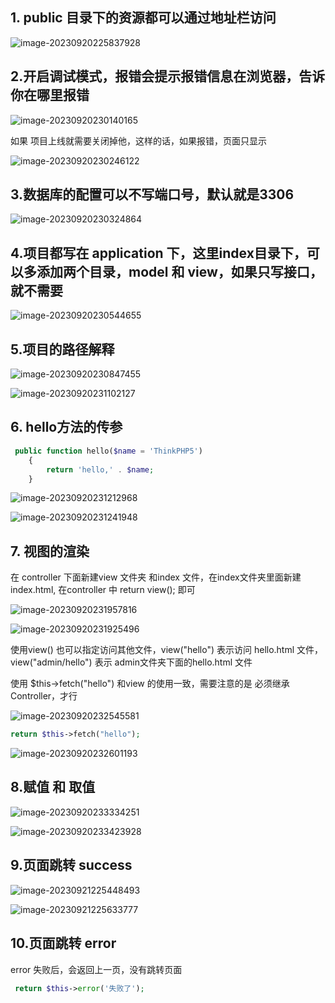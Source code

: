 ## 1. public 目录下的资源都可以通过地址栏访问

![image-20230920225837928](../../source/images/thinkPhp学习笔记/image-20230920225837928.png)

## 2.开启调试模式，报错会提示报错信息在浏览器，告诉你在哪里报错

![image-20230920230140165](../../source/images/thinkPhp学习笔记/image-20230920230140165.png)

如果 项目上线就需要关闭掉他，这样的话，如果报错，页面只显示

![image-20230920230246122](../../source/images/thinkPhp学习笔记/image-20230920230246122.png)

## 3.数据库的配置可以不写端口号，默认就是3306

![image-20230920230324864](../../source/images/thinkPhp学习笔记/image-20230920230324864.png)

## 4.项目都写在 application 下，这里index目录下，可以多添加两个目录，model 和 view，如果只写接口，就不需要

![image-20230920230544655](../../source/images/thinkPhp学习笔记/image-20230920230544655.png)

## 5.项目的路径解释

![image-20230920230847455](../../source/images/thinkPhp学习笔记/image-20230920230847455.png)

![image-20230920231102127](../../source/images/thinkPhp学习笔记/image-20230920231102127.png)

## 6. hello方法的传参

```php
 public function hello($name = 'ThinkPHP5')
    {
        return 'hello,' . $name;
    }
```

![image-20230920231212968](../../source/images/thinkPhp学习笔记/image-20230920231212968.png)

![image-20230920231241948](../../source/images/thinkPhp学习笔记/image-20230920231241948.png)

## 7. 视图的渲染

在 controller 下面新建view 文件夹 和index 文件，在index文件夹里面新建index.html, 在controller 中 return view(); 即可



![image-20230920231957816](../../source/images/thinkPhp学习笔记/image-20230920231957816.png)

![image-20230920231925496](../../source/images/thinkPhp学习笔记/image-20230920231925496.png)

 使用view()   也可以指定访问其他文件，view("hello") 表示访问 hello.html 文件，view("admin/hello") 表示 admin文件夹下面的hello.html 文件



使用 $this->fetch("hello") 和view 的使用一致，需要注意的是 必须继承 Controller，才行

![image-20230920232545581](../../source/images/thinkPhp学习笔记/image-20230920232545581.png)

```php
return $this->fetch("hello");
```

![image-20230920232601193](../../source/images/thinkPhp学习笔记/image-20230920232601193.png)

## 8.赋值 和 取值

![image-20230920233334251](../../source/images/thinkPhp学习笔记/image-20230920233334251.png)

![image-20230920233423928](../../source/images/thinkPhp学习笔记/image-20230920233423928.png)

## 9.页面跳转 success

![image-20230921225448493](../../source/images/thinkPhp学习笔记/image-20230921225448493.png)

![image-20230921225633777](../../source/images/thinkPhp学习笔记/image-20230921225633777.png)

## 10.页面跳转 error

error 失败后，会返回上一页，没有跳转页面

```php
 return $this->error('失败了');
```

